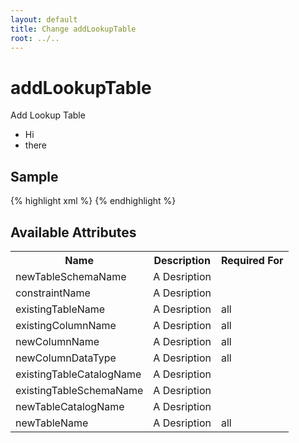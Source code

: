 ```yaml
---
layout: default
title: Change addLookupTable
root: ../..
---
```


# addLookupTable #

Add Lookup Table

* Hi
* there

## Sample ##

{% highlight xml %}
<addLookupTable constraintName="A String" existingColumnName="A String" existingTableCatalogName="A String" existingTableName="A String" existingTableSchemaName="A String" newColumnDataType="A String" newColumnName="A String" newTableCatalogName="A String" newTableName="A String" newTableSchemaName="A String"></addLookupTable>
{% endhighlight %}

## Available Attributes ##

<table>
<tr><th>Name</th><th>Description</th><th>Required For</th></tr>
<tr><td>newTableSchemaName</td><td>A Desription</td><td></td></tr>
<tr><td>constraintName</td><td>A Desription</td><td></td></tr>
<tr><td>existingTableName</td><td>A Desription</td><td>all</td></tr>
<tr><td>existingColumnName</td><td>A Desription</td><td>all</td></tr>
<tr><td>newColumnName</td><td>A Desription</td><td>all</td></tr>
<tr><td>newColumnDataType</td><td>A Desription</td><td>all</td></tr>
<tr><td>existingTableCatalogName</td><td>A Desription</td><td></td></tr>
<tr><td>existingTableSchemaName</td><td>A Desription</td><td></td></tr>
<tr><td>newTableCatalogName</td><td>A Desription</td><td></td></tr>
<tr><td>newTableName</td><td>A Desription</td><td>all</td></tr>
</table>

